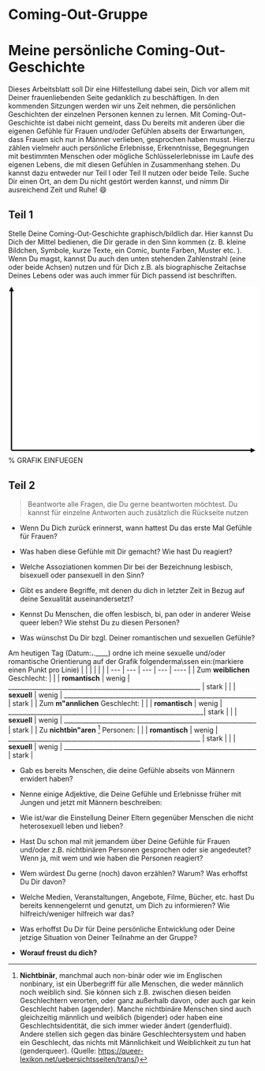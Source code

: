 # Coming-Out-Gruppe
# Meine persönliche Coming-Out-Geschichte

Dieses Arbeitsblatt soll Dir eine Hilfestellung dabei sein, Dich vor allem mit Deiner frauenliebenden Seite gedanklich zu
beschäftigen.
In den kommenden Sitzungen werden wir uns Zeit nehmen, die persönlichen Geschichten der einzelnen Personen
kennen zu lernen. Mit Coming-Out–Geschichte ist dabei nicht gemeint, dass Du bereits mit anderen über die eigenen
Gefühle für Frauen und/oder Gefühlen abseits der Erwartungen, dass Frauen sich nur in Männer verlieben, gesprochen
haben musst. Hierzu zählen vielmehr auch persönliche Erlebnisse, Erkenntnisse, Begegnungen mit bestimmten
Menschen oder mögliche Schlüsselerlebnisse im Laufe des eigenen Lebens, die mit diesen Gefühlen in
Zusammenhang stehen.
Du kannst dazu entweder nur Teil I oder Teil II nutzen oder beide Teile.
Suche Dir einen Ort, an dem Du nicht gestört werden kannst, und nimm Dir ausreichend Zeit und Ruhe! :smile:

## Teil 1

Stelle Deine Coming-Out-Geschichte graphisch/bildlich dar. Hier kannst Du Dich der Mittel bedienen, die Dir gerade in
den Sinn kommen (z. B. kleine Bildchen, Symbole, kurze Texte, ein Comic, bunte Farben, Muster etc. ). Wenn Du
magst, kannst Du auch den unten stehenden Zahlenstrahl (eine oder beide Achsen) nutzen und für Dich z.B. als
biographische Zeitachse Deines Lebens oder was auch immer für Dich passend ist beschriften.

![Zeitreihe](zeitreihe.png)
%   GRAFIK EINFUEGEN

## Teil 2

>Beantworte alle Fragen, die Du gerne beantworten möchtest. Du kannst für einzelne Antworten auch zusätzlich die
>Rückseite nutzen

- Wenn Du Dich zurück erinnerst, wann hattest Du das erste Mal Gefühle für Frauen?



- Was haben diese Gefühle mit Dir gemacht? Wie hast Du reagiert?



- Welche Assoziationen kommen Dir bei der Bezeichnung lesbisch, bisexuell oder pansexuell in den Sinn?



- Gibt es andere Begriffe, mit denen du dich in letzter Zeit in Bezug auf deine Sexualität auseinandersetzt?



- Kennst Du Menschen, die offen lesbisch, bi, pan oder in anderer Weise queer leben? Wie stehst Du zu diesen
Personen?



- Was wünschst Du Dir bzgl. Deiner romantischen und sexuellen Gefühle?




Am heutigen Tag (Datum:__.__.____) ordne ich meine sexuelle und/oder romantische Orientierung auf der Grafik folgenderma\ssen ein:(markiere einen Punkt pro Linie)
| | | | | |
| --- | --- | --- | --- | ---- |
| Zum **weiblichen** Geschlecht: | 
|  | **romantisch** | wenig | _____________________________________________________________ | stark |
|  | **sexuell** | wenig | _____________________________________________________________ | stark |
| Zum **m\"annlichen** Geschlecht: |
|  | **romantisch** | wenig | ______________________________________________________________| stark |
|  | **sexuell** | wenig | _____________________________________________________________ | stark |
| Zu **nichtbin\"aren** [^1] Personen: |
|  | **romantisch** | wenig | _____________________________________________________________ | stark |
|  | **sexuell** | wenig | _____________________________________________________________ | stark |

- Gab es bereits Menschen, die deine Gefühle abseits von Männern erwidert haben?



- Nenne einige Adjektive, die Deine Gefühle und Erlebnisse früher mit Jungen und jetzt mit Männern
beschreiben:



- Wie ist/war die Einstellung Deiner Eltern gegenüber Menschen die nicht heterosexuell leben und lieben?



- Hast Du schon mal mit jemandem über Deine Gefühle für Frauen und/oder z.B. nichtbinären Personen
gesprochen oder sie angedeutet? Wenn ja, mit wem und wie haben die Personen reagiert?



- Wem würdest Du gerne (noch) davon erzählen? Warum? Was erhoffst Du Dir davon?



- Welche Medien, Veranstaltungen, Angebote, Filme, Bücher, etc. hast Du bereits kennengelernt und genutzt,
um Dich zu informieren? Wie hilfreich/weniger hilfreich war das?



- Was erhoffst Du Dir für Deine persönliche Entwicklung oder Deine jetzige Situation von Deiner Teilnahme an
der Gruppe?



- **Worauf freust du dich?**




[^1]: **Nichtbinär**, manchmal auch non-binär oder wie im Englischen nonbinary, ist ein Überbegriff für alle Menschen, die weder männlich noch weiblich sind. Sie können sich z.B. zwischen diesen beiden Geschlechtern verorten, oder ganz außerhalb davon, oder auch gar kein Geschlecht haben (agender). Manche nichtbinäre Menschen sind auch gleichzeitig männlich und weiblich (bigender) oder haben eine Geschlechtsidentität, die sich immer wieder ändert (genderfluid).  Andere stellen sich gegen das binäre Geschlechtersystem und haben ein Geschlecht, das nichts mit Männlichkeit und Weiblichkeit zu tun hat (genderqueer). (Quelle: https://queer-lexikon.net/uebersichtsseiten/trans/)